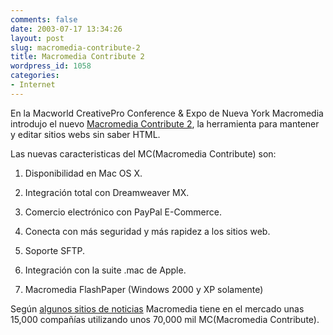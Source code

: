 ```yaml
---
comments: false
date: 2003-07-17 13:34:26
layout: post
slug: macromedia-contribute-2
title: Macromedia Contribute 2
wordpress_id: 1058
categories:
- Internet
---
```


En la Macworld CreativePro Conference &#38; Expo de Nueva York Macromedia introdujo el nuevo [Macromedia Contribute 2](http://www.macromedia.com/software/contribute/), la herramienta para mantener y editar sitios webs sin saber HTML.





Las nuevas caracteristicas del MC(Macromedia Contribute) son:







  1. Disponibilidad en Mac OS X.

	
  2. Integración total con Dreamweaver MX.

	
  3. Comercio electrónico con PayPal E-Commerce.

	
  4. Conecta con más seguridad y más rapidez a los sitios web.

	
  5. Soporte SFTP.

	
  6. Integración con la suite .mac de Apple.

	
  7. Macromedia FlashPaper (Windows 2000 y XP solamente)





Según [algunos sitios de noticias](http://www.graphics.com/modules.php?name=News&#38;file=article&#38;sid=1785) Macromedia tiene en el mercado unas 15,000 compañías utilizando unos 70,000 mil MC(Macromedia Contribute).




 
